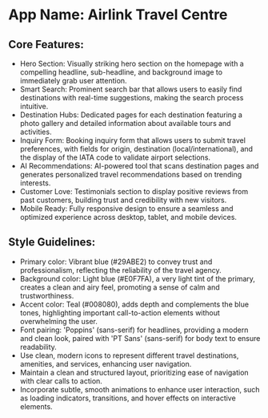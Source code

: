# **App Name**: Airlink Travel Centre

## Core Features:

- Hero Section: Visually striking hero section on the homepage with a compelling headline, sub-headline, and background image to immediately grab user attention.
- Smart Search: Prominent search bar that allows users to easily find destinations with real-time suggestions, making the search process intuitive.
- Destination Hubs: Dedicated pages for each destination featuring a photo gallery and detailed information about available tours and activities.
- Inquiry Form: Booking inquiry form that allows users to submit travel preferences, with fields for origin, destination (local/international), and the display of the IATA code to validate airport selections.
- AI Recommendations: AI-powered tool that scans destination pages and generates personalized travel recommendations based on trending interests.
- Customer Love: Testimonials section to display positive reviews from past customers, building trust and credibility with new visitors.
- Mobile Ready: Fully responsive design to ensure a seamless and optimized experience across desktop, tablet, and mobile devices.

## Style Guidelines:

- Primary color: Vibrant blue (#29ABE2) to convey trust and professionalism, reflecting the reliability of the travel agency.
- Background color: Light blue (#E0F7FA), a very light tint of the primary, creates a clean and airy feel, promoting a sense of calm and trustworthiness.
- Accent color: Teal (#008080), adds depth and complements the blue tones, highlighting important call-to-action elements without overwhelming the user.
- Font pairing: 'Poppins' (sans-serif) for headlines, providing a modern and clean look, paired with 'PT Sans' (sans-serif) for body text to ensure readability.
- Use clean, modern icons to represent different travel destinations, amenities, and services, enhancing user navigation.
- Maintain a clean and structured layout, prioritizing ease of navigation with clear calls to action.
- Incorporate subtle, smooth animations to enhance user interaction, such as loading indicators, transitions, and hover effects on interactive elements.